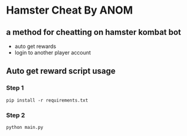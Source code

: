# Hamster Cheat By ANOM
## a method for cheatting on hamster kombat bot
* auto get rewards
* login to another player account


## Auto get reward script usage
### Step 1
```
pip install -r requirements.txt
```
### Step 2
```
python main.py
```
